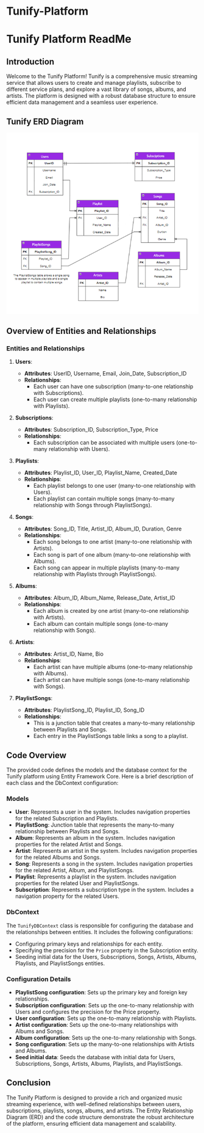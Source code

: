 # Tunify-Platform

# Tunify Platform ReadMe

## Introduction

Welcome to the Tunify Platform! Tunify is a comprehensive music streaming service that allows users to create and manage playlists, subscribe to different service plans, and explore a vast library of songs, albums, and artists. The platform is designed with a robust database structure to ensure efficient data management and a seamless user experience.

## Tunify ERD Diagram

![Tunify ERD Diagram](./Image/Tunify.png)

## Overview of Entities and Relationships

### Entities and Relationships

1. **Users**:
    - **Attributes**: UserID, Username, Email, Join_Date, Subscription_ID
    - **Relationships**: 
        - Each user can have one subscription (many-to-one relationship with Subscriptions).
        - Each user can create multiple playlists (one-to-many relationship with Playlists).

2. **Subscriptions**:
    - **Attributes**: Subscription_ID, Subscription_Type, Price
    - **Relationships**: 
        - Each subscription can be associated with multiple users (one-to-many relationship with Users).

3. **Playlists**:
    - **Attributes**: Playlist_ID, User_ID, Playlist_Name, Created_Date
    - **Relationships**: 
        - Each playlist belongs to one user (many-to-one relationship with Users).
        - Each playlist can contain multiple songs (many-to-many relationship with Songs through PlaylistSongs).

4. **Songs**:
    - **Attributes**: Song_ID, Title, Artist_ID, Album_ID, Duration, Genre
    - **Relationships**: 
        - Each song belongs to one artist (many-to-one relationship with Artists).
        - Each song is part of one album (many-to-one relationship with Albums).
        - Each song can appear in multiple playlists (many-to-many relationship with Playlists through PlaylistSongs).

5. **Albums**:
    - **Attributes**: Album_ID, Album_Name, Release_Date, Artist_ID
    - **Relationships**: 
        - Each album is created by one artist (many-to-one relationship with Artists).
        - Each album can contain multiple songs (one-to-many relationship with Songs).

6. **Artists**:
    - **Attributes**: Artist_ID, Name, Bio
    - **Relationships**: 
        - Each artist can have multiple albums (one-to-many relationship with Albums).
        - Each artist can have multiple songs (one-to-many relationship with Songs).

7. **PlaylistSongs**:
    - **Attributes**: PlaylistSong_ID, Playlist_ID, Song_ID
    - **Relationships**: 
        - This is a junction table that creates a many-to-many relationship between Playlists and Songs.
        - Each entry in the PlaylistSongs table links a song to a playlist.

## Code Overview

The provided code defines the models and the database context for the Tunify platform using Entity Framework Core. Here is a brief description of each class and the DbContext configuration:

### Models

- **User**: Represents a user in the system. Includes navigation properties for the related Subscription and Playlists.
- **PlaylistSong**: Junction table that represents the many-to-many relationship between Playlists and Songs.
- **Album**: Represents an album in the system. Includes navigation properties for the related Artist and Songs.
- **Artist**: Represents an artist in the system. Includes navigation properties for the related Albums and Songs.
- **Song**: Represents a song in the system. Includes navigation properties for the related Artist, Album, and PlaylistSongs.
- **Playlist**: Represents a playlist in the system. Includes navigation properties for the related User and PlaylistSongs.
- **Subscription**: Represents a subscription type in the system. Includes a navigation property for the related Users.

### DbContext

The `TunifyDBContext` class is responsible for configuring the database and the relationships between entities. It includes the following configurations:

- Configuring primary keys and relationships for each entity.
- Specifying the precision for the `Price` property in the Subscription entity.
- Seeding initial data for the Users, Subscriptions, Songs, Artists, Albums, Playlists, and PlaylistSongs entities.

### Configuration Details

- **PlaylistSong configuration**: Sets up the primary key and foreign key relationships.
- **Subscription configuration**: Sets up the one-to-many relationship with Users and configures the precision for the Price property.
- **User configuration**: Sets up the one-to-many relationship with Playlists.
- **Artist configuration**: Sets up the one-to-many relationships with Albums and Songs.
- **Album configuration**: Sets up the one-to-many relationship with Songs.
- **Song configuration**: Sets up the many-to-one relationships with Artists and Albums.
- **Seed initial data**: Seeds the database with initial data for Users, Subscriptions, Songs, Artists, Albums, Playlists, and PlaylistSongs.

## Conclusion

The Tunify Platform is designed to provide a rich and organized music streaming
experience, with well-defined relationships between users, subscriptions, playlists,
songs, albums, and artists. The Entity Relationship Diagram (ERD) and the code structure
demonstrate the robust architecture of the platform, ensuring efficient data management and scalability.